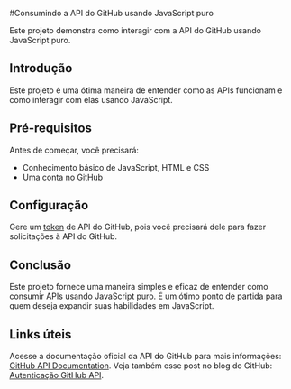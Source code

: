 #Consumindo a API do GitHub usando JavaScript puro

Este projeto demonstra como interagir com a API do GitHub usando JavaScript puro.

## Introdução

Este projeto é uma ótima maneira de entender como as APIs funcionam e como interagir com elas usando JavaScript.

## Pré-requisitos

Antes de começar, você precisará:

- Conhecimento básico de JavaScript, HTML e CSS
- Uma conta no GitHub

## Configuração

Gere um [token](https://github.com/settings/tokens) de API do GitHub, pois você precisará dele para fazer solicitações à API do GitHub.

## Conclusão

Este projeto fornece uma maneira simples e eficaz de entender como consumir APIs usando JavaScript puro. É um ótimo ponto de partida para quem deseja expandir suas habilidades em JavaScript.

## Links úteis

Acesse a documentação oficial da API do GitHub para mais informações: [GitHub API Documentation](https://docs.github.com/en/rest). Veja também esse post no blog do GitHub: [Autenticação GitHub API](https://developer.github.com/changes/2020-02-10-deprecating-auth-through-query-param/).
